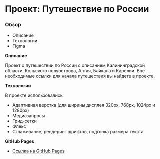 # Проект: Путешествие по России

### Обзор
* Описание
* Технологии
* Figma

**Описание**

Проект о путешествии по России с описанием Калининградской области, Кольского полуострова, Алтая, Байкала и Карелии.
Вне необходимые ссылки для начала путешествия вы найдете в проекте.

**Технологии**

В проекте использовались 
* Адаптивная верстка (для ширины дисплея 320px, 768px, 1024px и 1280px)
* Медиазапросы
* Грид-сетки
* Флекс
* Сглаживание, рендеринг шрифтов, подгонка размера текста


**GitHub Pages**

* [Ссылка на GitHub Pages](https://anastasiapovarkova.github.io/russian-travel/)
